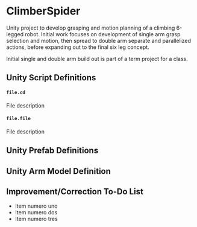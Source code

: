 ClimberSpider
======
Unity project to develop grasping and motion planning of a climbing 6-legged robot. Initial work focuses on development of single arm grasp selection and motion, then spread to double arm separate and parallelized actions, before expanding out to the final six leg concept. 

Initial single and double arm build out is part of a term project for a class.

Unity Script Definitions
------
#### ```file.cd```
File description

#### ```file.file```
File description

Unity Prefab Definitions
------

Unity Arm Model Definition
------

Improvement/Correction To-Do List
------
* Item numero uno
* Item numero dos
* Item numero tres